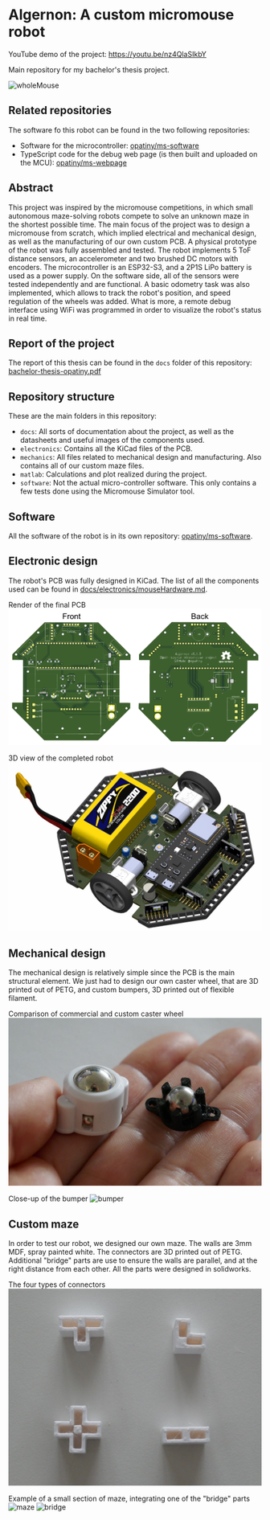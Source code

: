 # Algernon: A custom micromouse robot

YouTube demo of the project: https://youtu.be/nz4QlaSIkbY

Main repository for my bachelor's thesis project.

![wholeMouse](./docs/images/wholeMouse.png)

## Related repositories

The software fo this robot can be found in the two following repositories:

- Software for the microcontroller: [opatiny/ms-software](https://github.com/opatiny/ms-software)
- TypeScript code for the debug web page (is then built and uploaded on the MCU): [opatiny/ms-webpage](https://github.com/opatiny/ms-webpage)

## Abstract

This project was inspired by the micromouse competitions, in which small autonomous maze-solving robots compete to solve an unknown maze in the shortest possible time. The main focus of the project was to design a micromouse from scratch, which implied electrical and mechanical design, as well as the manufacturing of our own custom PCB. A physical prototype of the robot was fully assembled and tested. The robot implements 5 ToF distance sensors, an accelerometer and two brushed DC motors with encoders. The microcontroller is an ESP32-S3, and a 2P1S LiPo battery is used as a power supply. On the software side, all of the sensors were tested independently and are functional. A basic odometry task was also implemented, which allows to track the robot's position, and speed regulation of the wheels was added. What is more, a remote debug interface using WiFi was programmed in order to visualize the robot's status in real time.

## Report of the project

The report of this thesis can be found in the `docs` folder of this repository: [bachelor-thesis-opatiny.pdf](./docs/bachelor-thesis-opatiny.pdf)

## Repository structure

These are the main folders in this repository:

- `docs`: All sorts of documentation about the project, as well as the datasheets and useful images of the components used.
- `electronics`: Contains all the KiCad files of the PCB.
- `mechanics`: All files related to mechanical design and manufacturing. Also contains all of our custom maze files.
- `matlab`: Calculations and plot realized during the project.
- `software`: Not the actual micro-controller software. This only contains a few tests done using the Micromouse Simulator tool.

## Software

All the software of the robot is in its own repository: [opatiny/ms-software](https://github.com/opatiny/micromouse).

## Electronic design

The robot's PCB was fully designed in KiCad. The list of all the components used can be found in [docs/electronics/mouseHardware.md](./docs/electronics/mouseHardware.md).

Render of the final PCB
![pcb](./docs/images/ms-pcb.png)

3D view of the completed robot
![3D](./docs/images/algernon-iso.jpg)

## Mechanical design

The mechanical design is relatively simple since the PCB is the main structural element. We just had to design our own caster wheel, that are 3D printed out of PETG, and custom bumpers, 3D printed out of flexible filament.

Comparison of commercial and custom caster wheel
![caster](./docs/images/caster.jpg)

Close-up of the bumper
![bumper](./docs/images/bumperSoft.JPG)

## Custom maze

In order to test our robot, we designed our own maze. The walls are 3mm MDF, spray painted white. The connectors are 3D printed out of PETG. Additional "bridge" parts are use to ensure the walls are parallel, and at the right distance from each other. All the parts were designed in solidworks.

The four types of connectors
![connector](./docs/images/corners.jpg)

Example of a small section of maze, integrating one of the "bridge" parts
![maze](./docs/images/mazeBridge.JPG)
![bridge](./docs/images/bridgeCloseup.JPG)
